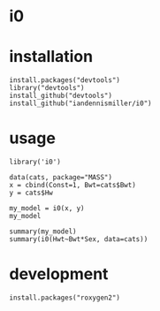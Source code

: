 # i0

# installation

    install.packages("devtools")
    library("devtools")
    install_github("devtools")
    install_github("iandennismiller/i0")

# usage

    library('i0')

    data(cats, package="MASS")
    x = cbind(Const=1, Bwt=cats$Bwt)
    y = cats$Hw

    my_model = i0(x, y)
    my_model

    summary(my_model)
    summary(i0(Hwt~Bwt*Sex, data=cats))

# development

    install.packages("roxygen2")
